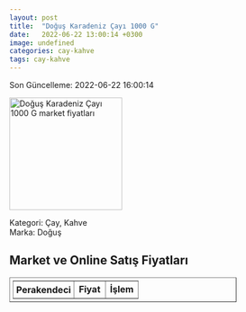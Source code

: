 ```yaml
---
layout: post
title:  "Doğuş Karadeniz Çayı 1000 G"
date:   2022-06-22 13:00:14 +0300
image: undefined
categories: cay-kahve
tags: cay-kahve
---
```


Son Güncelleme: 2022-06-22 16:00:14

<img src="undefined" width="200" alt="Doğuş Karadeniz Çayı 1000 G market fiyatları" />

Kategori: Çay, Kahve
<br />
Marka: Doğuş

<h2>Market ve Online Satış Fiyatları</h2>

<table border="1" style="padding: 5px;width:80%;">
  <tr>
    <td style="padding: 5px;"><strong>Perakendeci</strong></td>
    <td><strong>Fiyat</strong></td>
    <td><strong>İşlem</strong></td>
  </tr>
  
</table>
